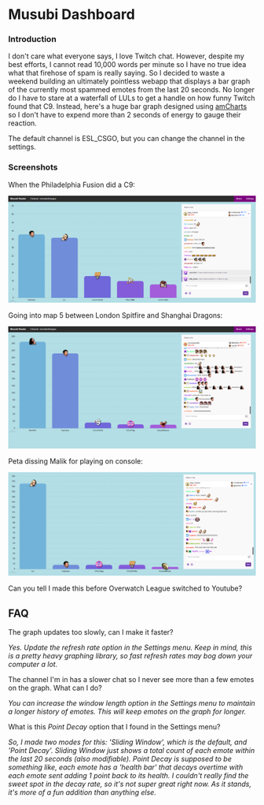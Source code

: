# Musubi Dashboard

### Introduction
I don't care what everyone says, I love Twitch chat. However, despite my best efforts, I cannot read 10,000 words per minute so I have no true idea what that firehose of spam is really saying. So I decided to waste a weekend building an ultimately pointless webapp that displays a bar graph of the currently most spammed emotes from the last 20 seconds. No longer do I have to stare at a waterfall of LULs to get a handle on how funny Twitch found that C9. Instead, here's a huge bar graph designed using [amCharts](https://www.amcharts.com/) so I don't have to expend more than 2 seconds of energy to gauge their reaction.

The default channel is ESL_CSGO, but you can change the channel in the settings.

### Screenshots
When the Philadelphia Fusion did a C9:

![Reaction to Fusion doing a C9](fusion_C9.png "OWL Fusion C9")

Going into map 5 between London Spitfire and Shanghai Dragons:

![Reaction to going into a new match. London vs Shanghai](map5_LvS.png "OWL Fusion C9")

Peta dissing Malik for playing on console:

![Reaction to Peta dissing Malik](peta_youplayconsole.png "OWL Fusion C9")

Can you tell I made this before Overwatch League switched to Youtube?

## FAQ
The graph updates too slowly, can I make it faster?

*Yes. Update the refresh rate option in the Settings menu. Keep in mind, this is a pretty heavy graphing library, so fast refresh rates may bog down your computer a lot.*

The channel I'm in has a slower chat so I never see more than a few emotes on the graph. What can I do?

*You can increase the window length option in the Settings menu to maintain a longer history of emotes. This will keep emotes on the graph for longer.*

 What is this *Point Decay* option that I found in the Settings menu?

*So, I made two modes for this: 'Sliding Window', which is the default, and 'Point Decay'. Sliding Window just shows a total count of each emote within the last 20 seconds (also modifiable). Point Decay is supposed to be something like, each emote has a 'health bar' that decays overtime with each emote sent adding 1 point back to its health. I couldn't really find the sweet spot in the decay rate, so it's not super great right now. As it stands, it's more of a fun addition than anything else.*